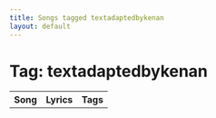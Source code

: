 ```yaml
---
title: Songs tagged textadaptedbykenan
layout: default
---
```

# Tag: textadaptedbykenan
<table><tr><th>Song</th><th>Lyrics</th><th>Tags</th></tr>
